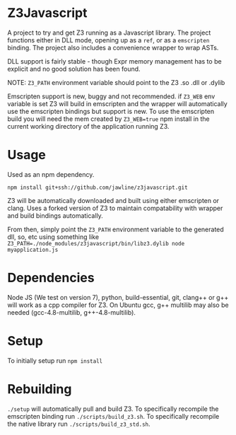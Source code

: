 # Z3Javascript
A project to try and get Z3 running as a Javascript library. The project functions either in DLL mode, opening up as a `ref`, or as a `emscripten` binding.
The project also includes a convenience wrapper to wrap ASTs.

DLL support is fairly stable - though Expr memory management has to be explicit and no good solution has been found.

NOTE: `Z3_PATH` environment variable should point to the Z3 .so .dll or .dylib

Emscripten support is new, buggy and not recommended. if `Z3_WEB` env variable is set Z3 will build in emscripten and the wrapper will automatically use the emscripten bindings but support is new. To use the emscripten build you will need the mem created by `Z3_WEB=true` npm install in the current working directory of the application running Z3.

# Usage
Used as an npm dependency.

`npm install git+ssh://github.com/jawline/z3javascript.git`

Z3 will be automatically downloaded and built using either emscripten or clang. Uses a forked version of Z3 to maintain compatability with wrapper and build bindings automatically.

From then, simply point the `Z3_PATH` environment variable to the generated dll, so, etc using something like `Z3_PATH=./node_modules/z3javascript/bin/libz3.dylib node myapplication.js`

# Dependencies
Node JS (We test on version 7), python, build-essential,  git, clang++ or g++ will work as a cpp compiler for Z3.
On Ubuntu gcc, g++ multilib may also be needed (gcc-4.8-multilib, g++-4.8-multilib).

# Setup
To initially setup run `npm install`

# Rebuilding
`./setup` will automatically pull and build Z3.
To specifically recompile the emscripten binding run `./scripts/build_z3.sh`.
To specifically recompile the native library run `./scripts/build_z3_std.sh`.
